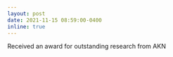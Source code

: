 ```yaml
---
layout: post
date: 2021-11-15 08:59:00-0400
inline: true
---
```


Received an award for outstanding research from AKN
